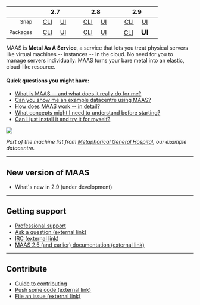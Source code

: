 <!-- snap-2-7-cli
|| 2.7 | 2.8 | 2.9|
|-----:|:-----:|:-----:|:-----:|
| <small>Snap</small> | &nbsp; &nbsp;<big>**CLI**</big> &nbsp; &nbsp; [UI](/t/maas-documentation-snap-2-7-ui/2839) &nbsp; &nbsp; | &nbsp; &nbsp;[CLI](/t/maas-documentation-snap-2-8-cli/2840) &nbsp; &nbsp; [UI](/t/maas-documentation/25) &nbsp; &nbsp; | &nbsp; &nbsp;[CLI](/t/maas-documentation-snap-2-9-cli/2842) &nbsp; &nbsp; [UI](/t/maas-documentation-snap-2-9-ui/2843) &nbsp; &nbsp; |
| <small>Packages</small> | &nbsp; &nbsp;[CLI](/t/maas-documentation-deb-2-7-cli/2844) &nbsp; &nbsp; [UI](/t/maas-documentation-deb-2-7-ui/2845) &nbsp; &nbsp; | &nbsp; &nbsp;[CLI](/t/maas-documentation-deb-2-8-cli/2846) &nbsp; &nbsp; [UI](/t/maas-documentation-deb-2-8-ui/2847) &nbsp; &nbsp; | &nbsp; &nbsp;[CLI](/t/maas-documentation-deb-2-9-cli/2848) &nbsp; &nbsp; [UI](/t/maas-documentation-deb-2-9-ui/2849) &nbsp; &nbsp; |
snap-2-7-cli -->

<!-- snap-2-7-ui
|| 2.7 | 2.8 | 2.9|
|-----:|:-----:|:-----:|:-----:|
| <small>Snap</small> | &nbsp; &nbsp;[CLI](/t/maas-documentation-snap-2-7-cli/2838) &nbsp; &nbsp; <big>**UI**</big> &nbsp; &nbsp; | &nbsp; &nbsp;[CLI](/t/maas-documentation-snap-2-8-cli/2840) &nbsp; &nbsp; [UI](/t/maas-documentation/25) &nbsp; &nbsp; | &nbsp; &nbsp;[CLI](/t/maas-documentation-snap-2-9-cli/2842) &nbsp; &nbsp; [UI](/t/maas-documentation-snap-2-9-ui/2843) &nbsp; &nbsp; |
| <small>Packages</small> | &nbsp; &nbsp;[CLI](/t/maas-documentation-deb-2-7-cli/2844) &nbsp; &nbsp; [UI](/t/maas-documentation-deb-2-7-ui/2845) &nbsp; &nbsp; | &nbsp; &nbsp;[CLI](/t/maas-documentation-deb-2-8-cli/2846) &nbsp; &nbsp; [UI](/t/maas-documentation-deb-2-8-ui/2847) &nbsp; &nbsp; | &nbsp; &nbsp;[CLI](/t/maas-documentation-deb-2-9-cli/2848) &nbsp; &nbsp; [UI](/t/maas-documentation-deb-2-9-ui/2849) &nbsp; &nbsp; |
snap-2-7-ui -->

<!-- deb-2-7-cli
|| 2.7 | 2.8 | 2.9|
|-----:|:-----:|:-----:|:-----:|
| <small>Snap</small> | &nbsp; &nbsp;[CLI](maas-documentation-snap-2-7-cli/2838) &nbsp; &nbsp; [UI](/t/maas-documentation-snap-2-7-ui/2839) &nbsp; &nbsp; | &nbsp; &nbsp;[CLI](/t/maas-documentation-snap-2-8-cli/2840) &nbsp; &nbsp; [UI](/t/maas-documentation/25) &nbsp; &nbsp; | &nbsp; &nbsp;[CLI](/t/maas-documentation-snap-2-9-cli/2842) &nbsp; &nbsp; [UI](/t/maas-documentation-snap-2-9-ui/2843) &nbsp; &nbsp; |
| <small>Packages</small> | &nbsp; &nbsp;<big>**CLI**</big> &nbsp; &nbsp; [UI](/t/maas-documentation-deb-2-7-ui/2845) &nbsp; &nbsp; | &nbsp; &nbsp;[CLI](/t/maas-documentation-deb-2-8-cli/2846) &nbsp; &nbsp; [UI](/t/maas-documentation-deb-2-8-ui/2847) &nbsp; &nbsp; | &nbsp; &nbsp;[CLI](/t/maas-documentation-deb-2-9-cli/2848) &nbsp; &nbsp; [UI](/t/maas-documentation-deb-2-9-ui/2849) &nbsp; &nbsp; |
deb-2-7-cli -->

<!-- deb-2-7-ui
|| 2.7 | 2.8 | 2.9|
|-----:|:-----:|:-----:|:-----:|
| <small>Snap</small> | &nbsp; &nbsp;[CLI](/t/rad-menu-testing/2245) &nbsp; &nbsp; | <small>Snap</small> | &nbsp; &nbsp;[CLI](maas-documentation-snap-2-7-cli/2838) &nbsp; &nbsp; [UI](/t/maas-documentation-snap-2-7-ui/2839) &nbsp; &nbsp; | &nbsp; &nbsp;[CLI](/t/maas-documentation-snap-2-8-cli/2840) &nbsp; &nbsp; [UI](/t/maas-documentation/25) &nbsp; &nbsp; | &nbsp; &nbsp;[CLI](/t/maas-documentation-snap-2-9-cli/2842) &nbsp; &nbsp; [UI](/t/maas-documentation-snap-2-9-ui/2843) &nbsp; &nbsp; |
| <small>Packages</small> | &nbsp; &nbsp;[CLI](/t/maas-documentation-deb-2-7-cli/2844) &nbsp; &nbsp; <big>**UI**</big> &nbsp; &nbsp; | &nbsp; &nbsp;[CLI](/t/maas-documentation-deb-2-8-cli/2846) &nbsp; &nbsp; [UI](/t/maas-documentation-deb-2-8-ui/2847) &nbsp; &nbsp; | &nbsp; &nbsp;[CLI](/t/maas-documentation-deb-2-9-cli/2848) &nbsp; &nbsp; [UI](/t/maas-documentation-deb-2-9-ui/2849) &nbsp; &nbsp; |
deb-2-7-ui -->

<!-- snap-2-8-cli
|| 2.7 | 2.8 | 2.9|
|-----:|:-----:|:-----:|:-----:|
| <small>Snap</small> | &nbsp; &nbsp;[CLI](/t/maas-documentation-snap-2-7-cli/2838) &nbsp; &nbsp; [UI](/t/maas-documentation-snap-2-7-ui/2839) &nbsp; &nbsp; | &nbsp; &nbsp;<big>**CLI**</big> &nbsp; &nbsp; [UI](/t/maas-documentation/25) &nbsp; &nbsp; | &nbsp; &nbsp;[CLI](/t/maas-documentation-snap-2-9-cli/2842) &nbsp; &nbsp; [UI](/t/maas-documentation-snap-2-9-ui/2843) &nbsp; &nbsp; |
| <small>Packages</small> | &nbsp; &nbsp;[CLI](/t/maas-documentation-deb-2-7-cli/2844) &nbsp; &nbsp; [UI](/t/maas-documentation-deb-2-7-ui/2845) &nbsp; &nbsp; | &nbsp; &nbsp;[CLI](/t/maas-documentation-deb-2-8-cli/2846) &nbsp; &nbsp; [UI](/t/maas-documentation-deb-2-8-ui/2847) &nbsp; &nbsp; | &nbsp; &nbsp;[CLI](/t/maas-documentation-deb-2-9-cli/2848) &nbsp; &nbsp; [UI](/t/maas-documentation-deb-2-9-ui/2849) &nbsp; &nbsp; |
snap-2-8-cli -->

<!-- snap-2-8-ui
|| 2.7 | 2.8 | 2.9|
|-----:|:-----:|:-----:|:-----:|
| <small>Snap</small> | &nbsp; &nbsp;[CLI](/t/maas-documentation-snap-2-7-cli/2838) &nbsp; &nbsp; [UI](/t/maas-documentation-snap-2-7-ui/2839) &nbsp; &nbsp; | &nbsp; &nbsp;[CLI](/t/maas-documentation-snap-2-8-cli/2840) &nbsp; &nbsp; <big>**UI**</big> &nbsp; &nbsp; | &nbsp; &nbsp;[CLI](/t/maas-documentation-snap-2-9-cli/2842) &nbsp; &nbsp; [UI](/t/maas-documentation-snap-2-9-ui/2843) &nbsp; &nbsp; |
| <small>Packages</small> | &nbsp; &nbsp;[CLI](/t/maas-documentation-deb-2-7-cli/2844) &nbsp; &nbsp; [UI](/t/maas-documentation-deb-2-7-ui/2845) &nbsp; &nbsp; | &nbsp; &nbsp;[CLI](/t/maas-documentation-deb-2-8-cli/2846) &nbsp; &nbsp; [UI](/t/maas-documentation-deb-2-8-ui/2847) &nbsp; &nbsp; | &nbsp; &nbsp;[CLI](/t/maas-documentation-deb-2-9-cli/2848) &nbsp; &nbsp; [UI](/t/maas-documentation-deb-2-9-ui/2849) &nbsp; &nbsp; |
snap-2-8-ui -->

<!-- deb-2-8-cli
|| 2.7 | 2.8 | 2.9|
|-----:|:-----:|:-----:|:-----:|
| <small>Snap</small> | &nbsp; &nbsp;[CLI](/t/maas-documentation-snap-2-7-cli/2838) &nbsp; &nbsp; [UI](/t/maas-documentation-snap-2-7-ui/2839) &nbsp; &nbsp; | &nbsp; &nbsp;[CLI](/t/maas-documentation-snap-2-8-cli/2840) &nbsp; &nbsp; [UI](/t/maas-documentation/25) &nbsp; &nbsp; | &nbsp; &nbsp;[CLI](/t/maas-documentation-snap-2-9-cli/2842) &nbsp; &nbsp; [UI](/t/maas-documentation-snap-2-9-ui/2843) &nbsp; &nbsp; |
| <small>Packages</small> | &nbsp; &nbsp;[CLI](/t/maas-documentation-deb-2-7-cli/2844) &nbsp; &nbsp; [UI](/t/maas-documentation-deb-2-7-ui/2845) &nbsp; &nbsp; | &nbsp; &nbsp;<big>**CLI**</big> &nbsp; &nbsp; [UI](/t/maas-documentation-deb-2-8-ui/2847) &nbsp; &nbsp; | &nbsp; &nbsp;[CLI](/t/maas-documentation-deb-2-9-cli/2848) &nbsp; &nbsp; [UI](/t/maas-documentation-deb-2-9-ui/2849) &nbsp; &nbsp; |
deb-2-8-cli -->

<!-- deb-2-8-ui
|| 2.7 | 2.8 | 2.9|
|-----:|:-----:|:-----:|:-----:|
| <small>Snap</small> | &nbsp; &nbsp;[CLI](/t/maas-documentation-snap-2-7-cli/2838) &nbsp; &nbsp; [UI](/t/maas-documentation-snap-2-7-ui/2839) &nbsp; &nbsp; | &nbsp; &nbsp;[CLI](/t/maas-documentation-snap-2-8-cli/2840) &nbsp; &nbsp; [UI](/t/maas-documentation/25) &nbsp; &nbsp; | &nbsp; &nbsp;[CLI](/t/maas-documentation-snap-2-9-cli/2842) &nbsp; &nbsp; [UI](/t/maas-documentation-snap-2-9-ui/2843) &nbsp; &nbsp; |
| <small>Packages</small> | &nbsp; &nbsp;[CLI](/t/maas-documentation-deb-2-7-cli/2844) &nbsp; &nbsp; [UI](/t/maas-documentation-deb-2-7-ui/2845) &nbsp; &nbsp; | &nbsp; &nbsp;[CLI](/t/maas-documentation-deb-2-8-cli/2846) &nbsp; &nbsp; <big>**UI**</big> &nbsp; &nbsp; | &nbsp; &nbsp;[CLI](/t/maas-documentation-deb-2-9-cli/2848) &nbsp; &nbsp; [UI](/t/maas-documentation-deb-2-9-ui/2849) &nbsp; &nbsp; |
deb-2-8-ui -->

<!-- snap-2-9-cli
|| 2.7 | 2.8 | 2.9|
|-----:|:-----:|:-----:|:-----:|
| <small>Snap</small> | &nbsp; &nbsp;[CLI](/t/maas-documentation-snap-2-7-cli/2838) &nbsp; &nbsp; [UI](/t/maas-documentation-snap-2-7-ui/2839) &nbsp; &nbsp; | &nbsp; &nbsp;[CLI](/t/maas-documentation-snap-2-8-cli/2840) &nbsp; &nbsp; [UI](/t/maas-documentation/25) &nbsp; &nbsp; | &nbsp; &nbsp;<big>**CLI**</big> &nbsp; &nbsp; [UI](/t/maas-documentation-snap-2-9-ui/2843) &nbsp; &nbsp; |
| <small>Packages</small> | &nbsp; &nbsp;[CLI](/t/maas-documentation-deb-2-7-cli/2844) &nbsp; &nbsp; [UI](/t/maas-documentation-deb-2-7-ui/2845) &nbsp; &nbsp; | &nbsp; &nbsp;[CLI](/t/maas-documentation-deb-2-8-cli/2846) &nbsp; &nbsp; [UI](/t/maas-documentation-deb-2-8-ui/2847) &nbsp; &nbsp; | &nbsp; &nbsp;[CLI](/t/maas-documentation-deb-2-9-cli/2848) &nbsp; &nbsp; [UI](/t/maas-documentation-deb-2-9-ui/2849) &nbsp; &nbsp; |
snap-2-9-cli -->

<!-- snap-2-9-ui
|| 2.7 | 2.8 | 2.9|
|-----:|:-----:|:-----:|:-----:|
| <small>Snap</small> | &nbsp; &nbsp;[CLI](/t/maas-documentation-snap-2-7-cli/2838) &nbsp; &nbsp; [UI](/t/maas-documentation-snap-2-7-ui/2839) &nbsp; &nbsp; | &nbsp; &nbsp;[CLI](/t/maas-documentation-snap-2-8-cli/2840) &nbsp; &nbsp; [UI](/t/maas-documentation/25) &nbsp; &nbsp; | &nbsp; &nbsp;[CLI](/t/maas-documentation-snap-2-9-cli/2842) &nbsp; &nbsp; <big>**UI**</big> &nbsp; &nbsp; |
| <small>Packages</small> | &nbsp; &nbsp;[CLI](/t/maas-documentation-deb-2-7-cli/2844) &nbsp; &nbsp; [UI](/t/maas-documentation-deb-2-7-ui/2845) &nbsp; &nbsp; | &nbsp; &nbsp;[CLI](/t/maas-documentation-deb-2-8-cli/2846) &nbsp; &nbsp; [UI](/t/maas-documentation-deb-2-8-ui/2847) &nbsp; &nbsp; | &nbsp; &nbsp;[CLI](/t/maas-documentation-deb-2-9-cli/2848) &nbsp; &nbsp; [UI](/t/maas-documentation-deb-2-9-ui/2849) &nbsp; &nbsp; |
snap-2-9-ui -->

<!-- deb-2-9-cli
|| 2.7 | 2.8 | 2.9|
|-----:|:-----:|:-----:|:-----:|
| <small>Snap</small> | &nbsp; &nbsp;[CLI](/t/maas-documentation-snap-2-7-cli/2838) &nbsp; &nbsp; [UI](/t/maas-documentation-snap-2-7-ui/2839) &nbsp; &nbsp; | &nbsp; &nbsp;[CLI](/t/maas-documentation-snap-2-8-cli/2840) &nbsp; &nbsp; [UI](/t/maas-documentation/25) &nbsp; &nbsp; | &nbsp; &nbsp;[CLI](/t/maas-documentation-snap-2-9-cli/2842) &nbsp; &nbsp; [UI](/t/maas-documentation-snap-2-9-ui/2843) &nbsp; &nbsp; |
| <small>Packages</small> | &nbsp; &nbsp;[CLI](/t/maas-documentation-deb-2-7-cli/2844) &nbsp; &nbsp; [UI](/t/maas-documentation-deb-2-7-ui/2845) &nbsp; &nbsp; | &nbsp; &nbsp;[CLI](/t/maas-documentation-deb-2-8-cli/2846) &nbsp; &nbsp; [UI](/t/maas-documentation-deb-2-8-ui/2847) &nbsp; &nbsp; | &nbsp; &nbsp;<big>**CLI**</big> &nbsp; &nbsp; [UI](/t/maas-documentation-deb-2-9-ui/2849) &nbsp; &nbsp; |
deb-2-9-cli -->

|| 2.7 | 2.8 | 2.9|
|-----:|:-----:|:-----:|:-----:|
| <small>Snap</small> | &nbsp; &nbsp;[CLI](/t/maas-documentation-snap-2-7-cli/2838) &nbsp; &nbsp; [UI](/t/maas-documentation-snap-2-7-ui/2839) &nbsp; &nbsp; | &nbsp; &nbsp;[CLI](/t/maas-documentation-snap-2-8-cli/2840) &nbsp; &nbsp; [UI](/t/maas-documentation/25) &nbsp; &nbsp; | &nbsp; &nbsp;[CLI](/t/maas-documentation-snap-2-9-cli/2842) &nbsp; &nbsp; [UI](/t/maas-documentation-snap-2-9-ui/2843) &nbsp; &nbsp; |
| <small>Packages</small> | &nbsp; &nbsp;[CLI](/t/maas-documentation-deb-2-7-cli/2844) &nbsp; &nbsp; [UI](/t/maas-documentation-deb-2-7-ui/2845) &nbsp; &nbsp; | &nbsp; &nbsp;[CLI](/t/maas-documentation-deb-2-8-cli/2846) &nbsp; &nbsp; [UI](/t/maas-documentation-deb-2-8-ui/2847) &nbsp; &nbsp; | &nbsp; &nbsp;[CLI](/t/maas-documentation-deb-2-9-cli/2848) &nbsp; &nbsp; <big>**UI**</big> &nbsp; &nbsp; |

MAAS is **Metal As A Service**, a service that lets you treat physical servers like virtual machines -- instances -- in the cloud.  No need for you to manage servers individually: MAAS turns your bare metal into an elastic, cloud-like resource.

#### Quick questions you might have:

* [What is MAAS -- and what does it really do for me?](/t/what-is-maas/840)
* [Can you show me an example datacentre using MAAS?](/t/give-me-an-example-of-maas/1314)
* [How does MAAS work -- in detail?](/t/what-is-maas/840#heading--how-maas-works)
* [What concepts might I need to understand before starting?](/t/concepts-and-terms/785)
* [Can I just install it and try it for myself?](/t/explore-maas/787)

<a href="https://discourse.maas.io/uploads/default/original/1X/18456dbd3fbfec14eddd044816fd0719692282da.jpeg" target = "_blank"><img src="https://discourse.maas.io/uploads/default/original/1X/18456dbd3fbfec14eddd044816fd0719692282da.jpeg"></a>

*Part of the machine list from [Metaphorical General Hospital](/t/give-me-an-example-of-maas/1314), our example datacentre.*

<!-- deb-2-7-cli deb-2-8-cli deb-2-9-cli snap-2-7-cli snap-2-8-cli snap-2-9-cli
<a href="https://discourse.maas.io/uploads/default/original/1X/a496ac76977909f3403160ca96a1bb7224e785f5.jpeg" target = "_blank"><img src="https://discourse.maas.io/uploads/default/original/1X/a496ac76977909f3403160ca96a1bb7224e785f5.jpeg">
</a>

*Part of the machine list from [Metaphorical General Hospital](/t/give-me-an-example-of-maas/1314), our example datacentre, generated with the [lsmm](/t/the-cli-cookbook/2218#heading--basic-machine-list) recipe in our [CLI cookbook](/t/the-cli-cookbook/2218).*
 deb-2-7-cli deb-2-8-cli deb-2-9-cli snap-2-7-cli snap-2-8-cli snap-2-9-cli -->

---

<h2 id="heading--whats-new">New version of MAAS</h2>

<!-- deb-2-8-cli deb-2-8-ui snap-2-8-cli snap-2-8-ui
- [What's new in 2.8](https://discourse.maas.io/t/whats-new-in-maas-2-8/1655)
deb-2-8-cli deb-2-8-ui snap-2-8-cli snap-2-8-ui -->

<!-- deb-2-7-cli deb-2-7-ui snap-2-7-cli snap-2-7-ui
- [What's new in 2.7](https://discourse.maas.io/t/whats-new-in-maas-2-7/1306)
deb-2-7-cli deb-2-7-ui snap-2-7-cli snap-2-7-ui -->

- What's new in 2.9 (under development)

---

<h2 id="heading--getting-support">Getting support</h2>

- [Professional support](https://maas.io/contact-us)
- [Ask a question (external link)](http://askubuntu.com/questions/tagged/maas)
- [IRC (external link)](http://webchat.freenode.net/?channels=maas)
- [MAAS 2.5 (and earlier) documentation (external link)](https://old-docs.maas.io/2.5/en/)

---

<h2 id="heading--contribute">Contribute</h2>

- [Guide to contributing](/t/writing-guide/747)
- [Push some code (external link)](https://launchpad.net/maas)
- [File an issue (external link)](https://bugs.launchpad.net/maas/+filebug)